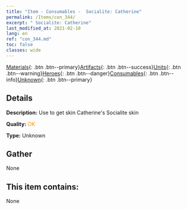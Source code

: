 ```yaml
---
title: "Item - Consumables -  Socialite: Catherine"
permalink: /Items/con_344/
excerpt: " Socialite: Catherine"
last_modified_at: 2021-02-10
lang: en
ref: "con_344.md"
toc: false
classes: wide
---
```

 [Materials](/Items/){: .btn .btn--primary}[Artifacts](/Items/Artifacts/){: .btn .btn--success}[Units](/Items/Units/){: .btn .btn--warning}[Heroes](/Items/Heroes/){: .btn .btn--danger}[Consumables](/Items/Consumables/){: .btn .btn--info}[Unknown](/Items/Unknown/){: .btn .btn--primary}

## Details
 **Description:** Use to get skin Catherine's Socialite skin

 **Quality:** <span style="color: #FF8C00">OK</span>

 **Type:** Unknown

## Gather

  None

## This item contains:

  None

